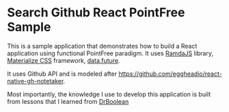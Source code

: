 # Search Github React PointFree Sample
This is a sample application that demonstrates how to build a React application using functional PointFree paradigm.  It uses [RamdaJS](ramdajs.com/) library, [Materialize CSS](materializecss.com) framework, [data.future](https://www.npmjs.com/package/data.future).

It uses Github API and is modeled after https://github.com/eggheadio/react-native-gh-notetaker.

Most importantly, the knowledge I use to develop this application is built from lessons that I learned from [DrBoolean](https://github.com/DrBoolean)
